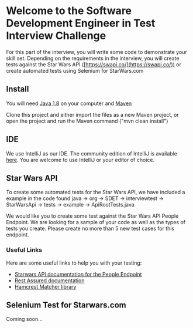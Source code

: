 # Welcome to the Software Development Engineer in Test Interview Challenge

For this part of the interview, you will write some code to demonstrate your skill set.
Depending on the requirements in the interview, you will create tests against the Star Wars API ([https://swapi.co/](https://swapi.co/)) or create automated tests using Selenium for StarWars.com 


## Install

You will need [Java 1.8](https://www.oracle.com/java/technologies/javase-jdk8-downloads.html) on your computer and [Maven](https://maven.apache.org/install.html)

Clone this project and either import the files as a new Maven project, or open the project and run the Maven command ("mvn clean install")

## IDE

We use IntelliJ as our IDE. The community edition of IntelliJ is available [here](https://www.jetbrains.com/idea/download/). You are welcome to use IntelliJ or your editor of choice.

## Star Wars API 
To create some automated tests for the Star Wars API, we have included a example in the code found java -> org -> SDET -> interviewtest -> StarWarsApi -> tests -> example -> ApiRootTests.java

We would like you to create some test against the Star Wars API People Endpoint. We are looking for a sample of your code as well as the types of tests you create. Please create no more than 5 new test cases for this endpoint.

### Useful Links
Here are some useful links to help you with your testing:
-   [Starwars API documentation for the People Endpoint](https://swapi.co/documentation#people)
-  [Rest Assured documentation](http://rest-assured.io/)
- [Hamcrest Matcher library](http://hamcrest.org/JavaHamcrest/javadoc/2.2/)

## Selenium Test for Starwars.com
Coming soon...